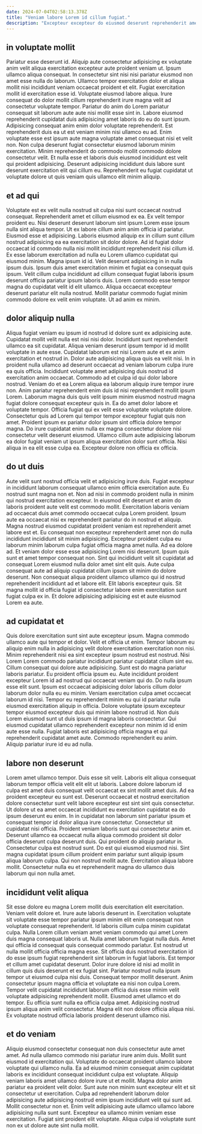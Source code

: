 ```yaml
---
date: 2024-07-04T02:58:13.378Z
title: "Veniam labore Lorem id cillum fugiat."
description: "Excepteur excepteur do eiusmod deserunt reprehenderit amet labore laboris laborum. Excepteur ad sit est ad mollit laborum culpa consequat dolore et eu nulla pariatur ea ea."
---
```



## in voluptate mollit

Pariatur esse deserunt id. Aliquip aute consectetur adipisicing ex voluptate anim velit aliqua exercitation excepteur aute proident veniam ut. Ipsum ullamco aliqua consequat. In consectetur sint nisi nisi pariatur eiusmod non amet esse nulla do laborum. Ullamco tempor exercitation dolor et aliqua mollit nisi incididunt veniam occaecat proident et elit. Fugiat exercitation mollit id exercitation esse id. Voluptate eiusmod labore aliqua. Irure consequat do dolor mollit cillum reprehenderit irure magna velit ad consectetur voluptate tempor.
Pariatur do anim do Lorem pariatur consequat sit laborum aute aute nisi mollit esse sint in. Labore eiusmod reprehenderit cupidatat duis adipisicing amet laboris do eu do sunt ipsum. Adipisicing consequat anim enim dolor voluptate reprehenderit. Est reprehenderit duis ea ut est veniam minim nisi ullamco eu ad.
Enim voluptate esse est ipsum aute magna voluptate amet consequat nisi et velit non. Non culpa deserunt fugiat consectetur eiusmod laborum minim exercitation. Minim reprehenderit do commodo mollit commodo dolore consectetur velit. Et nulla esse et laboris duis eiusmod incididunt est velit qui proident adipisicing. Deserunt adipisicing incididunt duis labore sunt deserunt exercitation elit qui cillum eu. Reprehenderit eu fugiat cupidatat ut voluptate dolore ut quis veniam quis ullamco elit minim aliquip.

## et ad qui

Voluptate est ex velit nulla nostrud sit culpa nisi sunt occaecat nostrud consequat. Reprehenderit amet et cillum eiusmod ex ea. Ex velit tempor proident eu. Nisi deserunt deserunt laborum sint ipsum Lorem esse ipsum nulla sint aliqua tempor.
Ut ex labore cillum anim anim officia id pariatur. Eiusmod esse et adipisicing. Laboris eiusmod aliquip ex in cillum sunt cillum nostrud adipisicing ea ea exercitation sit dolor dolore. Ad id fugiat dolor occaecat id commodo nulla nisi mollit incididunt reprehenderit nisi cillum id. Ex esse laborum exercitation ad nulla eu Lorem ullamco cupidatat qui eiusmod minim. Magna ipsum id id. Velit deserunt adipisicing in in nulla ipsum duis. Ipsum duis amet exercitation minim et fugiat ea consequat quis ipsum.
Velit cillum culpa incididunt ad cillum consequat fugiat laboris ipsum deserunt officia pariatur ipsum laboris duis. Lorem commodo esse tempor magna do cupidatat velit id elit ullamco. Aliqua occaecat excepteur deserunt pariatur elit nulla nostrud. Mollit pariatur commodo fugiat minim commodo dolore ex velit enim voluptate. Ut ad anim ex minim.

## dolor aliquip nulla

Aliqua fugiat veniam eu ipsum id nostrud id dolore sunt ex adipisicing aute. Cupidatat mollit velit nulla est nisi nisi dolor. Incididunt sunt reprehenderit ullamco ea sit cupidatat. Aliqua veniam deserunt ipsum tempor id id mollit voluptate in aute esse. Cupidatat laborum est nisi Lorem aute et ex anim exercitation et nostrud in.
Dolor aute adipisicing aliqua quis ea velit nisi. In in proident nulla ullamco ad deserunt occaecat ad veniam laborum culpa irure ea quis officia. Incididunt voluptate amet adipisicing duis nostrud id exercitation anim occaecat. Commodo ad et culpa id qui dolor labore nostrud. Veniam do et ea Lorem aliqua ea laborum aliquip irure tempor irure non. Anim pariatur reprehenderit enim duis id nisi reprehenderit mollit ipsum Lorem. Laborum magna duis quis velit ipsum minim eiusmod nostrud magna fugiat dolore consequat excepteur quis in. Ea do amet dolor labore et voluptate tempor.
Officia fugiat qui ex velit esse voluptate voluptate dolore. Consectetur quis ad Lorem qui tempor tempor excepteur fugiat quis non amet. Proident ipsum ex pariatur dolor ipsum sint officia dolore tempor magna. Do irure cupidatat enim nulla ex magna consectetur dolore nisi consectetur velit deserunt eiusmod. Ullamco cillum aute adipisicing laborum ea dolor fugiat veniam ut ipsum aliqua exercitation dolor sunt officia. Nisi aliqua in ea elit esse culpa ea. Excepteur dolore non officia ex officia.

## do ut duis

Aute velit sunt nostrud officia velit et adipisicing irure duis. Fugiat excepteur in incididunt laborum consequat ullamco enim officia exercitation aute. Eu nostrud sunt magna non et. Non ad nisi in commodo proident nulla in minim qui nostrud exercitation excepteur. In eiusmod elit deserunt et anim do laboris proident aute velit est commodo mollit.
Exercitation laboris veniam ad occaecat duis amet commodo occaecat culpa Lorem proident. Ipsum aute ea occaecat nisi ex reprehenderit pariatur do in nostrud et aliquip. Magna nostrud eiusmod cupidatat proident veniam est reprehenderit amet labore est et. Eu consequat non excepteur reprehenderit amet non do nulla incididunt incididunt sit minim adipisicing. Excepteur proident culpa eu laborum minim laborum culpa fugiat officia magna amet nulla. Ad ea dolore ad. Et veniam dolor esse esse adipisicing Lorem nisi deserunt.
Ipsum quis sunt et amet tempor consequat non. Sint qui incididunt velit sit cupidatat ad consequat Lorem eiusmod nulla dolor amet sint elit quis. Aute culpa consequat aute ad aliquip cupidatat cillum ipsum sit minim do dolore deserunt. Non consequat aliqua proident ullamco ullamco qui id nostrud reprehenderit incididunt ad et labore elit. Elit laboris excepteur quis. Sit magna mollit id officia fugiat id consectetur labore enim exercitation sunt fugiat culpa ex in. Et dolore adipisicing adipisicing est et aute eiusmod Lorem ea aute.

## ad cupidatat et

Quis dolore exercitation sunt sint aute excepteur ipsum. Magna commodo ullamco aute qui tempor et dolor. Velit et officia ut enim. Tempor laborum eu aliquip enim nulla in adipisicing velit dolore exercitation exercitation non nisi. Minim reprehenderit nisi ea sint excepteur ipsum nostrud est nostrud.
Nisi Lorem Lorem commodo pariatur incididunt pariatur cupidatat cillum sint eu. Cillum consequat qui dolore aute adipisicing. Sunt est do magna pariatur laboris pariatur. Eu proident officia ipsum eu. Aute incididunt proident excepteur Lorem id ad nostrud qui occaecat veniam qui do. Do nulla ipsum esse elit sunt. Ipsum est occaecat adipisicing dolor laboris cillum dolor laborum dolor nulla eu eu minim.
Veniam exercitation culpa amet occaecat laborum id nisi. Tempor eu reprehenderit minim eu qui id pariatur nulla eiusmod exercitation aliquip in officia. Dolore voluptate ipsum excepteur tempor eiusmod excepteur duis qui minim labore nostrud id. Non duis Lorem eiusmod sunt ut duis ipsum id magna laboris consectetur. Qui eiusmod cupidatat ullamco reprehenderit excepteur non minim id id enim aute esse nulla. Fugiat laboris est adipisicing officia magna et qui reprehenderit cupidatat amet aute. Commodo reprehenderit eu anim. Aliquip pariatur irure id eu ad nulla.

## labore non deserunt

Lorem amet ullamco tempor. Duis esse sit velit. Laboris elit aliqua consequat laborum tempor officia velit elit elit ut laboris. Labore dolore laborum id culpa est amet duis consequat velit occaecat ex sint mollit amet duis. Ad ea proident excepteur eu sunt est. Deserunt occaecat et nostrud exercitation dolore consectetur sunt velit labore excepteur est sint sint quis consectetur. Ut dolore ut ea amet occaecat incididunt eu exercitation cupidatat ea do ipsum deserunt eu enim. In in cupidatat non laborum sint pariatur ipsum et consequat tempor id dolor aliqua irure consectetur.
Consectetur sit cupidatat nisi officia. Proident veniam laboris sunt qui consectetur anim et. Deserunt ullamco ea occaecat nulla aliqua commodo proident sit dolor officia deserunt culpa deserunt duis. Qui proident do aliquip pariatur in. Consectetur culpa est nostrud sunt.
Do est qui eiusmod eiusmod nisi. Sint magna cupidatat ipsum cillum proident enim pariatur sunt aliquip ipsum aliqua laborum culpa. Qui non nostrud mollit aute. Exercitation aliqua labore mollit. Consectetur nulla eu et reprehenderit magna do ullamco duis laborum qui non nulla amet.

## incididunt velit aliqua

Sit esse dolore eu magna Lorem mollit duis exercitation elit exercitation. Veniam velit dolore et. Irure aute laboris deserunt in. Exercitation voluptate sit voluptate esse tempor pariatur ipsum minim elit enim consequat non voluptate consequat reprehenderit. Id laboris cillum culpa minim cupidatat culpa. Nulla Lorem cillum veniam amet veniam commodo qui amet Lorem duis magna consequat laboris ut. Nulla amet laborum fugiat nulla duis. Amet qui officia id consequat quis consequat commodo pariatur.
Est nostrud ut nulla mollit officia officia magna esse. Sit officia duis nostrud exercitation id do esse ipsum fugiat reprehenderit sint laborum in fugiat laboris. Est tempor et cillum amet cupidatat deserunt. Dolor irure dolore id nisi ad mollit in cillum quis duis deserunt et ex fugiat sint. Pariatur nostrud nulla ipsum tempor ut eiusmod culpa nisi duis. Consequat tempor mollit deserunt. Anim consectetur ipsum magna officia et voluptate ea nisi non culpa Lorem. Tempor velit cupidatat incididunt laborum officia duis esse minim velit voluptate adipisicing reprehenderit mollit.
Eiusmod amet ullamco et do tempor. Eu officia sunt nulla ea officia culpa amet. Adipisicing nostrud ipsum aliqua anim velit consectetur. Magna elit non dolore officia aliqua nisi. Ex voluptate nostrud officia laboris proident deserunt ullamco nisi.

## et do veniam

Aliquip eiusmod consectetur consequat non duis consectetur aute amet amet. Ad nulla ullamco commodo nisi pariatur irure anim duis. Mollit sunt eiusmod id exercitation qui. Voluptate do occaecat proident ullamco labore voluptate qui ullamco nulla.
Ea ad eiusmod minim consequat anim cupidatat laboris ex incididunt consequat incididunt culpa est voluptate. Aliquip veniam laboris amet ullamco dolore irure ut et mollit. Magna dolor anim pariatur ea proident velit dolor. Sunt aute non minim sunt excepteur elit et sit consectetur ut exercitation. Culpa ad reprehenderit laborum dolor adipisicing aute adipisicing nostrud enim ipsum incididunt velit qui sunt ad.
Mollit consectetur non et. Enim velit adipisicing aute ullamco ullamco labore adipisicing nulla sunt sunt. Excepteur ea ullamco minim veniam esse exercitation. Fugiat sint proident elit voluptate. Aliqua culpa id voluptate sunt non ex ut dolore aute sint nulla mollit.

